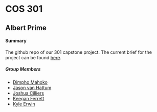 # COS 301
## Albert Prime

#### Summary 
The github repo of our 301 capstone project. The current brief for the project can be found [here][current-spec].
##### Group Members
* [Dimpho Mahoko] 
* [Jason van Hattum]
* [Joshua Cilliers]
* [Keegan Ferrett]
* [Kyle Erwin]

[Dimpho Mahoko]: <https://github.com/>
[Joshua Cilliers]: <https://github.com/JoshC117>
[Jason van Hattum]: <http://jasonvh.me>
[Kyle Erwin]: <https://github.com/KyleErwin>
[Keegan Ferrett]: <https://github.com/KeeganFerrett>
[current-spec]: <http://cs.up.ac.za/files/COS301/Download/1883/>
